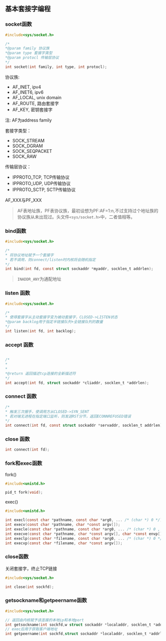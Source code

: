 ## 基本套接字编程

### socket函数

```C
#include<sys/socket.h>

/*
*@param family 协议族
*@param type 套接字类型
*@param protocl 传输层协议
*/
int socket(int family, int type, int protocl);
```

协议族:
- AF_INET, ipv4
- AF_INET6, ipv6
- AF_LOCAL, unix domain
- AF_ROUTE, 路由套接字
- AF_KEY, 密钥套接字

注: AF为address family

套接字类型：
- SOCK_STREAM
- SOCK_DGRAM
- SOCK_SEQPACKET
- SOCK_RAW

传输层协议：
- IPPROTO_TCP, TCP传输协议
- IPPROTO_UDP, UDP传输协议
- IPPROTO_SCTP, SCTP传输协议

AF_XXX与PF_XXX
> AF表地址族，PF表协议族，最初设想为PF:AF=1:n,不过支持过个地址族的协议族从未出现过。头文件`<sys/socket.h>`中，二者值相等。

### bind函数

```C
#include<sys/socket.h>

/*
* 将协议地址赋予一个套接字
* 若不调用，则connect/listen时内核将会随机指定
*/
int bind(int fd, const struct sockaddr *myaddr, socklen_t addrlen);
```

> `INADDR_ANY`为通配地址

### listen 函数

```C
#include<sys/socket.h>

/*
* 使得套接字从主动套接字变为被动套接字，CLOSED->LISTEN状态
*@param backlog用于指定半链接队列+全链接队列的数量
*/
int listen(int fd, int backlog);
```

### accept 函数

```C

/*
*
*
*@return 返回描述tcp连接的全新描述符
*/
int accept(int fd, struct sockaddr *cliaddr, socklen_t *addrlen);
```

### connect 函数

```C
/* 
* 触发三次握手，使调用方从CLOSED->SYN_SENT
* 若对端无进程在指定端口监听，则发送RST分节，返回ECONNREFUSED错误
*/
int connect(int fd, const struct sockaddr *servaddr, socklen_t addrlen);
```

### close 函数

```C
int connect(int fd);
```

### fork和exec函数

fork()
```C
#include<unistd.h>

pid_t fork(void);
```

exec()
```C
#include<unistd.h>

int execl(const char *pathname, const char *arg0, ... /* (char *) 0 */);
int execv(const char *pathname, char *const argv[]);
int execle(const char *pathname, const char *arg0, ... /* (char *) 0 , char *const envp[]*/);
int execve(const char *pathname, char *const argv[], char *const envp[]);
int execlp(const char *filename, const char *arg0, ... /* (char *) 0 */);
int execvp(const char *filename, char *const argv[]);
```

### close函数

关闭套接字，终止TCP链接

```C
#include<sys/socket.h>

int close(int sockfd);
```

### getsockname和getpeername函数
```C
#include<sys/socket.h>

// 返回由内核赋予该连接的本地ip和本地port
int getsockname(int sockfd,w struct sockaddr *localaddr, socklen_t *addrlen);
// exec后用于获取客户端地址
int getpeername(int sockfd,struct sockaddr *localaddr, socklen_t *addrlen);
```